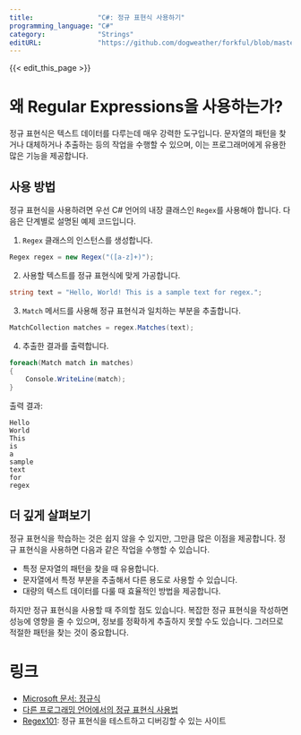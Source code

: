 ```yaml
---
title:                "C#: 정규 표현식 사용하기"
programming_language: "C#"
category:             "Strings"
editURL:              "https://github.com/dogweather/forkful/blob/master/content/ko/c-sharp/using-regular-expressions.md"
---
```


{{< edit_this_page >}}

# 왜 Regular Expressions을 사용하는가?

정규 표현식은 텍스트 데이터를 다루는데 매우 강력한 도구입니다. 문자열의 패턴을 찾거나 대체하거나 추출하는 등의 작업을 수행할 수 있으며, 이는 프로그래머에게 유용한 많은 기능을 제공합니다.

## 사용 방법

정규 표현식을 사용하려면 우선 C# 언어의 내장 클래스인 `Regex`를 사용해야 합니다. 다음은 단계별로 설명된 예제 코드입니다.

1. `Regex` 클래스의 인스턴스를 생성합니다.

```C#
Regex regex = new Regex("([a-z]+)");
```

2. 사용할 텍스트를 정규 표현식에 맞게 가공합니다.

```C#
string text = "Hello, World! This is a sample text for regex.";
```

3. `Match` 메서드를 사용해 정규 표현식과 일치하는 부분을 추출합니다.

```C#
MatchCollection matches = regex.Matches(text);
```

4. 추출한 결과를 출력합니다.

```C#
foreach(Match match in matches)
{
    Console.WriteLine(match);
}
```

출력 결과:

```
Hello
World
This
is
a
sample
text
for
regex
```

## 더 깊게 살펴보기

정규 표현식을 학습하는 것은 쉽지 않을 수 있지만, 그만큼 많은 이점을 제공합니다. 정규 표현식을 사용하면 다음과 같은 작업을 수행할 수 있습니다.

- 특정 문자열의 패턴을 찾을 때 유용합니다.
- 문자열에서 특정 부분을 추출해서 다른 용도로 사용할 수 있습니다.
- 대량의 텍스트 데이터를 다룰 때 효율적인 방법을 제공합니다.

하지만 정규 표현식을 사용할 때 주의할 점도 있습니다. 복잡한 정규 표현식을 작성하면 성능에 영향을 줄 수 있으며, 정보를 정확하게 추출하지 못할 수도 있습니다. 그러므로 적절한 패턴을 찾는 것이 중요합니다.

# 링크

- [Microsoft 문서: 정규식](https://docs.microsoft.com/ko-kr/dotnet/standard/base-types/regular-expression-language-quick-reference)
- [다른 프로그래밍 언어에서의 정규 표현식 사용법](https://www.regular-expressions.info/)
- [Regex101](https://regex101.com/): 정규 표현식을 테스트하고 디버깅할 수 있는 사이트